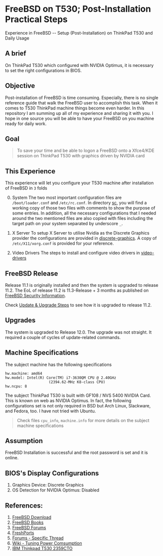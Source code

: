 # FreeBSD on T530; Post-Installation Practical Steps

Experience in FreeBSD -- Setup (Post-Installation) on ThinkPad T530 and Daily Usage

## A brief

On ThinkPad T530 which configured with NVIDIA Optimus, it is necessary to set the right configurations in BIOS.

## Objective
Post-installation of FreeBSD is time consuming. Especially, there is no single reference guide that walk the FreeBSD user to accomplish this task. When it comes to T530 ThinkPad machine things become even harder.
In this repository I am summing up all of my experience and sharing it with you. I hope in one source you will be able to have your FreeBSD on you machine ready for daily work.

## Goal

> To save your time and be able to logon a FreeBSD onto a Xfce4/KDE session on ThinkPad T530 with graphics driven by NVIDIA card

## This Experience 
This experience will let you configure your T530 machine after installation of FreeBSD in `3` folds
 
0. System
The two most important configuration files are `/boot/loader.conf` and `/etc/rc.conf`. In directory [sc](./System.Configurations/sc), you will find a working copy of those two files with comments to show the purpose of some entries.
In addition, all the necessary configurations that I needed around the two mentioned files are also copied with files including the target path on your system separated by underscore `_`.
 
0. X Server 
To setup X Server to utilise Nvidia as the Discrete Graphics provider the configurations are provided in [discrete-graphics](./X.Window.System/X.Server/discrete-graphics-profile/readme.md).
A copy of `/etc/X11/xorg.conf` is provided for your reference.

0. Video Drivers
The steps to install and configure video drivers in [video-drivers](./X.Window.System/video-drivers/readme.md)


## FreeBSD Release

Release 11.1 is originally installed and then the system is upgraded to release 11.2.
The EoL of release 11.2 is 11.3-Release + 3 months as published on [FreeBSD Security Information](https://www.freebsd.org/security/security.html#sup).

Check [Update & Upgrade Steps](./System.Configurations/Update_and_Upgrade/steps) to see how it is upgraded to release 11.2. 

## Upgrades
The system is upgraded to Release 12.0. The upgrade was not straight. It required a couple of cycles of update-related commands.  

## Machine Specifications
The subject machine has the following specifications

```
hw.machine: amd64
hw.model: Intel(R) Core(TM) i7-3630QM CPU @ 2.40GHz
					(2394.62-MHz K8-class CPU)
hw.ncpu: 8

```

The subject ThinkPad T530 is built with GF108 / NVS 5400 NVIDIA Card. This is known on web as NVIDIA Optimus. In fact, the following configurations set is not only required in BSD but Arch Linux, Slackware, and Fedora, too. I have not tried with Ubuntu.

> Check files `cpu_info`, `machine.info` for more details on the subject machine specifications

## Assumption
FreeBSD Installation is successful and the root password is set and it is online.

## BIOS's Display Configurations

1. Graphics Device: Discrete Graphics
2. OS Detection for NVIDIA Optimus: Disabled



## References:

1. [FreeBSD Download](https://download.freebsd.org/ftp/doc/en/books/handbook/book.pdf)
2. [FreeBSD Books](https://download.freebsd.org/ftp/doc/en/books/arch-handbook/book.pdf)
3. [FreeBSD Forums](https://forums.freebsd.org)
4. [FreshPorts](https://freshports.org/x11/nvidia-driver/)
5. [Forums - Specific Thread](https://forums.freebsd.org/threads/how-to-solving-xorg-with-nvidia-issues-no-screens-found-ee-and-other-nasty-problems-gremlins.64941/)
6. [Wiki - Tuning Power Comsumption](https://wiki.freebsd.org/TuningPowerConsumption)
7. [IBM Thinkpad T530 2359CTO](https://wiki.freebsd.org/Laptops/Thinkpad_T530)


